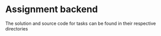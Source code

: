

# Assignment backend

The solution and source code for tasks can be found in their respective directories

#
